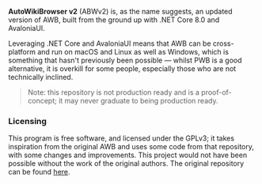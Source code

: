 **AutoWikiBrowser v2** (ABWv2) is, as the name suggests, an updated version of AWB, built from the ground up with .NET Core 8.0 and AvaloniaUI.

Leveraging .NET Core and AvaloniaUI means that AWB can be cross-platform and run on macOS and Linux as well as Windows, which is something that
hasn't previously been possible — whilst PWB is a good alternative, it is overkill for some people, especially those who are not technically inclined.

> Note: this repository is not production ready and is a proof-of-concept; it may never graduate to being production ready. 

### Licensing
This program is free software, and licensed under the GPLv3; it takes inspiration from the original AWB and uses some code from that repository, with some changes and improvements.
This project would not have been possible without the work of the original authors. The original repository can be found [here](https://sourceforge.net/p/autowikibrowser/code/HEAD/tree/AWB/AWB/).
